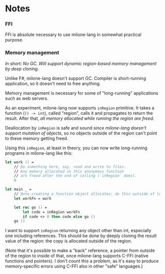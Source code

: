 # Notes

### FFI

FFI is absolute necessary to use milone-lang in somewhat practical purpose.

### Memory management

*In short: No GC. Will support dynamic region-based memory management by deep cloning.*

Unlike F#, milone-lang doesn't support GC.
Compiler is short-running application, so it doesn't need to free anything.

Memory management is necessary for some of "long-running" applications such as web servers.

As an experiment, milone-lang now supports `inRegion` primitive.
It takes a function (`() -> int`), called "region", calls it and propagates to return the result.
After that, *all memory allocated while running the region are freed*.

Deallocation by `inRegion` is safe and sound *since milone-lang doesn't support mutation of objects*,
so no objects outside of the region can't point to these memory getting freed.

Using this `inRegion`, at least in theory, you can now write long-running programs in milone-lang like this:

```fs
let work () =
    // Do something here, say, read and write to files.
    // Any memory allocated in this anonymous function
    // are freed after the end of calling (`inRegion` does).
    0

let main _ =
    // Note creating a function object allocates: do this outside of loop.
    let workFn = work

    let rec go () =
        let code = inRegion workFn
        if code <> 0 then code else go ()
    go ()
```

I want to support `inRegion` returning any object other than int, especially one including references.
This should be done by deeply cloning the result value of the region: the copy is allocated outside of the region.

(Note that it's possible to make a "back" reference, a pointer from outside of the region to inside of that,
once milone-lang supports C-FFI (native functions and pointers).
I don't count this a problem, as it's easy to produce memory-specific errors using C-FFI also in other "safe" languages.)
